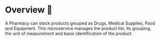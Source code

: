 # Overview 📝

A Pharmacy can stock products grouped as Drugs, Medical Supplies, Food and Equipment. This microservice manages the product list, its grouping, the unit of measurement and basic identification of the product.
